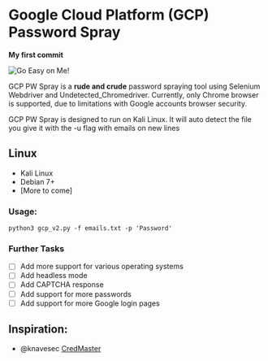 # Google Cloud Platform (GCP) Password Spray

__My first commit__ 

![Go Easy on Me!](https://memegenerator.net/img/instances/84782628/go-easy-on-me.jpg)

GCP PW Spray is a __rude and crude__ password spraying tool using Selenium Webdriver and Undetected_Chromedriver. Currently, only Chrome browser is supported, due to limitations with Google accounts browser security.

GCP PW Spray is designed to run on Kali Linux. It will auto detect the file you give it with the -u flag with emails on new lines

## Linux

- Kali Linux
- Debian 7+
- [More to come]

### Usage:
```
python3 gcp_v2.py -f emails.txt -p 'Password'
```

### Further Tasks

- [ ] Add more support for various operating systems
- [ ] Add headless mode
- [ ] Add CAPTCHA response
- [ ] Add support for more passwords
- [ ] Add support for more Google login pages

## Inspiration:

- @knavesec [CredMaster](https://github.com/knavesec/CredMaster)
